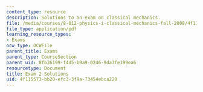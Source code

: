 ```yaml
---
content_type: resource
description: Solutions to an exam on classical mechanics.
file: /media/courses/8-012-physics-i-classical-mechanics-fall-2008/4f115573bb20efc33f9a73454ebca220_exam2sol.pdf
file_type: application/pdf
learning_resource_types:
- Exams
ocw_type: OCWFile
parent_title: Exams
parent_type: CourseSection
parent_uid: 8fb36199-f4d5-b9a9-0246-9da3fe199ea6
resourcetype: Document
title: Exam 2 Solutions
uid: 4f115573-bb20-efc3-3f9a-73454ebca220
---
```

